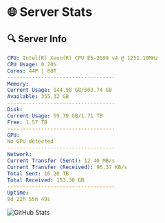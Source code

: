 # 🌐 Server Stats
## 🔍 Server Info
```yaml
CPU: Intel(R) Xeon(R) CPU E5-2699 v4 @ 1251.10MHz
CPU Usage: 0.20%
Cores: 44P | 88T
-----------------------------------
Memory:
Current Usage: 144.98 GB/503.74 GB
Available: 355.32 GB
-----------------------------------
Disk:
Current Usage: 59.79 GB/1.71 TB
Free: 1.57 TB
-----------------------------------
GPU:
No GPU detected
-----------------------------------
Network:
Current Transfer (Sent): 12.40 MB/s
Current Transfer (Received): 96.37 KB/s
Total Sent: 16.20 TB
Total Received: 153.38 GB
-----------------------------------
Uptime:
9d 22h 55m 49s
```
![GitHub Stats](https://img.shields.io/badge/Updated-2025-03-17_20:18:38-blue)